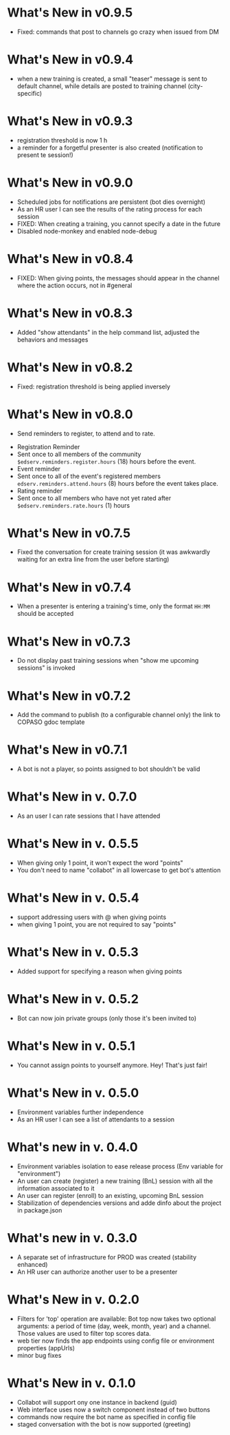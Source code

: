 What's New in v0.9.5
====================
- Fixed: commands that post to channels go crazy when issued from DM

What's New in v0.9.4
====================
- when a new training is created, a small "teaser" message is sent to default channel, while details are posted to training channel (city-specific)

What's New in v0.9.3
====================
- registration threshold is now 1 h
- a reminder for a forgetful presenter is also created (notification to present te session!)


What's New in v0.9.0
====================
- Scheduled jobs for notifications are persistent (bot dies overnight)
- As an HR user I can see the results of the rating process for each session
- FIXED: When creating a training, you cannot specify a date in the future
- Disabled node-monkey and enabled node-debug


What's New in v0.8.4
====================
- FIXED: When giving points, the messages should appear in the channel where the action occurs, not in #general

What's New in v0.8.3
====================
- Added "show attendants" in the help command list, adjusted the behaviors and messages

What's New in v0.8.2
====================
- Fixed: registration threshold is being applied inversely

What's New in v0.8.0
====================
- Send reminders to register, to attend and to rate.

* Registration Reminder
 * Sent once to all members of the community `$edserv.reminders.register.hours` (18) hours before the event.
* Event reminder
 * Sent once to all of the event's registered members `edserv.reminders.attend.hours` (8) hours before the event takes place.
* Rating reminder
 * Sent once to all members who have not yet rated after `$edserv.reminders.rate.hours` (1) hours 
 
What's New in v0.7.5
====================
- Fixed the conversation for create training session (it was awkwardly waiting for an extra line from the user before starting)

What's New in v0.7.4
====================
- When a presenter is entering a training's time, only the format `HH:MM` should be accepted

What's New in v0.7.3
====================
- Do not display past training sessions when "show me upcoming sessions" is invoked

What's New in v0.7.2
====================
- Add the command to publish (to a configurable channel only) the link to COPASO  gdoc template

What's New in v0.7.1
====================
- A bot is not a player, so points assigned to bot shouldn't be valid

What's New in v. 0.7.0
======================
- As an user I can rate sessions that I have attended

What's New in v. 0.5.5
======================
- When giving only 1 point, it won't expect the word "points"
- You don't need to name "collabot" in all lowercase to get bot's attention

What's New in v. 0.5.4
======================
- support addressing users with @ when giving points
- when giving 1 point, you are not required to say "points"

What's New in v. 0.5.3
======================
- Added support for specifying a reason when giving points

What's New in v. 0.5.2
======================
- Bot can now join private groups (only those it's been invited to)

What's New in v. 0.5.1
======================
- You cannot assign points to yourself anymore. Hey! That's just fair!

What's New in v. 0.5.0
======================
- Environment variables further independence
- As an HR user I can see a list of attendants to a session

What's new in v. 0.4.0
======================
- Environment variables isolation to ease release process (Env variable for "environment")
- An user can create (register) a new training (BnL) session with all the information associated to it
- An user can register (enroll) to an existing, upcoming BnL session
- Stabilization of dependencies versions and adde dinfo about the project in package.json

What's new in v. 0.3.0
======================
- A separate set of infrastructure for PROD was created (stability enhanced)
- An HR user can authorize another user to be a presenter

What's New in v. 0.2.0
======================
- Filters for 'top' operation are available: Bot top now takes two optional arguments: a period of time (day, week, month, year) and a channel. Those values are used to filter top scores data.
- web tier now finds the app endpoints using config file or environment properties (appUrls)
- minor bug fixes

What's New in v. 0.1.0
======================
- Collabot will support ony one instance in backend (guid)
- Web interface uses now a switch component instead of two buttons
- commands now require the bot name as specified in config file
- staged conversation with the bot is now supported (greeting)

